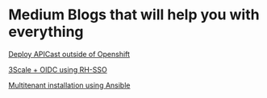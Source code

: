 # Medium Blogs that will help you with everything

[Deploy APICast outside of Openshift](https://medium.com/@tamber/3scale-mini-guide-deploy-apicast-outside-of-openshift-77bd2bb4283c)

[3Scale + OIDC using RH-SSO](https://medium.com/@tamber/api-management-security-series-3scale-oidc-using-rh-sso-demo-643feb1e1c0d)

[Multitenant installation using Ansible](https://medium.com/@tamber/api-management-security-series-3sacle-part-3-multitenant-installation-for-large-deployments-a6cce08c4baa)
